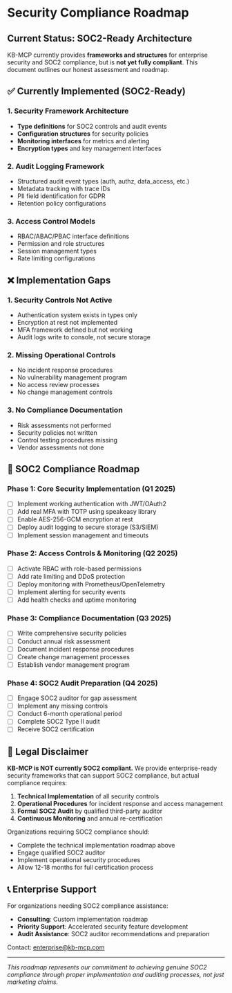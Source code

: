 # Security Compliance Roadmap

## Current Status: SOC2-Ready Architecture

KB-MCP currently provides **frameworks and structures** for enterprise security and SOC2 compliance, but is **not yet fully compliant**. This document outlines our honest assessment and roadmap.

## ✅ Currently Implemented (SOC2-Ready)

### 1. Security Framework Architecture
- **Type definitions** for SOC2 controls and audit events
- **Configuration structures** for security policies
- **Monitoring interfaces** for metrics and alerting
- **Encryption types** and key management interfaces

### 2. Audit Logging Framework
- Structured audit event types (auth, authz, data_access, etc.)
- Metadata tracking with trace IDs
- PII field identification for GDPR
- Retention policy configurations

### 3. Access Control Models
- RBAC/ABAC/PBAC interface definitions
- Permission and role structures
- Session management types
- Rate limiting configurations

## ❌ Implementation Gaps

### 1. **Security Controls Not Active**
- Authentication system exists in types only
- Encryption at rest not implemented
- MFA framework defined but not working
- Audit logs write to console, not secure storage

### 2. **Missing Operational Controls**
- No incident response procedures
- No vulnerability management program
- No access review processes
- No change management controls

### 3. **No Compliance Documentation**
- Risk assessments not performed
- Security policies not written
- Control testing procedures missing
- Vendor assessments not done

## 🎯 SOC2 Compliance Roadmap

### Phase 1: Core Security Implementation (Q1 2025)
- [ ] Implement working authentication with JWT/OAuth2
- [ ] Add real MFA with TOTP using speakeasy library
- [ ] Enable AES-256-GCM encryption at rest
- [ ] Deploy audit logging to secure storage (S3/SIEM)
- [ ] Implement session management and timeouts

### Phase 2: Access Controls & Monitoring (Q2 2025)
- [ ] Activate RBAC with role-based permissions
- [ ] Add rate limiting and DDoS protection
- [ ] Deploy monitoring with Prometheus/OpenTelemetry
- [ ] Implement alerting for security events
- [ ] Add health checks and uptime monitoring

### Phase 3: Compliance Documentation (Q3 2025)
- [ ] Write comprehensive security policies
- [ ] Conduct annual risk assessment
- [ ] Document incident response procedures
- [ ] Create change management processes
- [ ] Establish vendor management program

### Phase 4: SOC2 Audit Preparation (Q4 2025)
- [ ] Engage SOC2 auditor for gap assessment
- [ ] Implement any missing controls
- [ ] Conduct 6-month operational period
- [ ] Complete SOC2 Type II audit
- [ ] Receive SOC2 certification

## 🚨 Legal Disclaimer

**KB-MCP is NOT currently SOC2 compliant.** We provide enterprise-ready security frameworks that can support SOC2 compliance, but actual compliance requires:

1. **Technical Implementation** of all security controls
2. **Operational Procedures** for incident response and access management
3. **Formal SOC2 Audit** by qualified third-party auditor
4. **Continuous Monitoring** and annual re-certification

Organizations requiring SOC2 compliance should:
- Complete the technical implementation roadmap above
- Engage qualified SOC2 auditor
- Implement operational security procedures
- Allow 12-18 months for full certification process

## 📞 Enterprise Support

For organizations needing SOC2 compliance assistance:
- **Consulting**: Custom implementation roadmap
- **Priority Support**: Accelerated security feature development
- **Audit Assistance**: SOC2 auditor recommendations and preparation

Contact: [enterprise@kb-mcp.com](mailto:enterprise@kb-mcp.com)

---

*This roadmap represents our commitment to achieving genuine SOC2 compliance through proper implementation and auditing processes, not just marketing claims.*